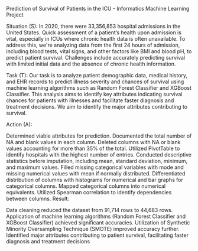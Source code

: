Prediction of Survival of Patients in the ICU - Informatics Machine Learning Project

Situation (S):
In 2020, there were 33,356,853 hospital admissions in the United States. Quick assessment of a patient’s health upon admission is vital, especially in ICUs where chronic health data is often unavailable. To address this, we're analyzing data from the first 24 hours of admission, including blood tests, vital signs, and other factors like BMI and blood pH, to predict patient survival. Challenges include accurately predicting survival with limited initial data and the absence of chronic health information.

Task (T):
Our task is to analyze patient demographic data, medical history, and EHR records to predict illness severity and chances of survival using machine learning algorithms such as Random Forest Classifier and XGBoost Classifier. This analysis aims to identify key attributes indicating survival chances for patients with illnesses and facilitate faster diagnosis and treatment decisions. We aim to identify the major attributes contributing to survival.

Action (A):

Determined viable attributes for prediction.
Documented the total number of NA and blank values in each column.
Deleted columns with NA or blank values accounting for more than 35% of the total.
Utilized PivotTable to identify hospitals with the highest number of entries.
Conducted descriptive statistics before imputation, including mean, standard deviation, minimum, and maximum values.
Filled missing categorical variables with mode and missing numerical values with mean if normally distributed.
Differentiated distribution of columns with histograms for numerical and bar graphs for categorical columns.
Mapped categorical columns into numerical equivalents.
Utilized Spearman correlation to identify dependencies between columns.
Result:

Data cleaning reduced the dataset from 91,714 rows to 44,683 rows.
Application of machine learning algorithms (Random Forest Classifier and XGBoost Classifier) achieved significant accuracies.
Utilization of Synthetic Minority Oversampling Technique (SMOTE) improved accuracy further.
Identified major attributes contributing to patient survival, facilitating faster diagnosis and treatment decisions

 
 
